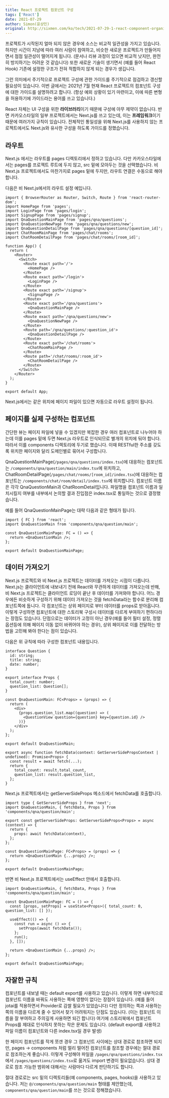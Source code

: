 ```yaml
---
title: React 프로젝트 컴포넌트 구성
tags: ['React']
date: 2021-07-29
author: Simon(윤상민)
original: http://sixmen.com/ko/tech/2021-07-29-1-react-component-organization/
---
```


프로젝트가 시작된지 얼마 되지 않은 경우에 소스는 비교적 일관성을 가지고 있습니다. 하지만 시간이 지남에 따라 여러 사람이 참여하고, 비슷한 새로운 프로젝트가 만들어지면서 점점 일관성이 떨어지게 됩니다. (문서나 리뷰 과정이 있으면 비교적 낫지만, 완전히 방지하기는 어려운 것 같습니다) 또한 새로운 기술이 생기면서 (예를 들어 React Hook) 기존에 설정한 구조가 전혀 적합하지 않게 되는 경우가 생깁니다.

그런 의미에서 주기적으로 프로젝트 구성에 관한 가이드를 주기적으로 점검하고 갱신할 필요성이 있습니다. 이번 글에서는 2021년 7월 현재 React 프로젝트의 컴포넌트 구성에 대한 가이드를 설명하려고 합니다. (항상 예외 상황이 있기 마련이고, 이에 따른 변형을 허용하기에 가이드라는 용어를 쓰고 있습니다.)

<!--more-->

React 자체는 UI 구성을 위한 **라이브러리**이기 때문에 구성에 아무 제약이 없습니다. 반면 카카오스타일의 일부 프로젝트에서는 Next.js를 쓰고 있는데, 이는 **프레임워크**이기 때문에 여러가지 규칙이 있습니다. 전체적인 통일성을 위해 Next.js를 사용하지 않는 프로젝트에서도 Next.js와 유사한 구성을 하도록 가이드를 정했습니다.

## 라우트

Next.js 에서는 라우트를 pages 디렉토리에서 정하고 있습니다. 다만 카카오스타일에서는 pages를 프로젝트 루트에 두지 않고, src 밑에 모아두는 것을 선택했습니다. 비 Next.js 프로젝트에서도 마찬가지로 pages 밑에 두지만, 라우트 연결은 수동으로 해야 합니다.

다음은 비 Next.js에서의 라우트 설정 예입니다.

```tsx
import { BrowserRouter as Router, Switch, Route } from 'react-router-dom';
import HomePage from 'pages';
import LoginPage from 'pages/login';
import SignupPage from 'pages/signup';
import QnaQuestionMainPage from 'pages/qna/questions';
import QnaQuestionNewPage from 'pages/qna/questions/new';
import QnaQuestionDetailPage from 'pages/qna/questions/[question_id]';
import ChatRoomMainPage from 'pages/chat/rooms';
import ChatRoomDetailPage from 'pages/chat/rooms/[room_id]';

function App() {
  return (
    <Router>
      <Switch>
        <Route exact path='/'>
          <HomePage />
        </Route>
        <Route exact path='/login'>
          <LoginPage />
        </Route>
        <Route exact path='/signup'>
          <SignupPage />
        </Route>
        <Route exact path='/qna/questions'>
          <QnaQuestionMainPage />
        </Route>
        <Route exact path='/qna/questions/new'>
          <QnaQuestionNewPage />
        </Route>
        <Route path='/qna/questions/:question_id'>
          <QnaQuestionDetailPage />
        </Route>
        <Route exact path='/chat/rooms'>
          <ChatRoomMainPage />
        </Route>
        <Route path='/chat/rooms/:room_id'>
          <ChatRoomDetailPage />
        </Route>
      </Switch>
    </Router>
  );
}

export default App;
```

Next.js에서는 같은 위치에 페이지 파일이 있으면 자동으로 라우트 설정이 됩니다.

## 페이지를 실제 구성하는 컴포넌트

간단한 뷰는 페이지 파일에 넣을 수 있겠지만 복잡한 경우 여러 컴포넌트로 나누어야 하는데 이를 pages 밑에 두면 Next.js 라우트로 인식되므로 별개의 위치에 둬야 합니다. 따라서 이를 components 디렉토리에 두기로 했습니다. 이때 RESTful한 주소를 갖도록 위치한 페이지와 달리 도메인별로 묶어서 구성합니다.

QnaQuestionMainPage(`/pages/qna/questions/index.tsx`)에 대응하는 컴포넌트는 `/components/qna/question/main/index.tsx`에 위치하고, ChatRoomDetailPage(`/pages/chat/rooms/[room_id]/index.tsx`)에 대응하는 컴포넌트는 `/components/chat/room/detail/index.tsx`에 위치합니다. 컴포넌트 이름은 각각 QnaQuestionMain과 ChatRoomDetail입니다. 파일명을 컴포넌트 이름과 일치시킬지 여부를 내부에서 논의할 결과 진입점은 index.tsx로 통일하는 것으로 결정했습니다.

예를 들어 QnaQuestionMainPage는 대략 다음과 같은 형태가 됩니다.

```tsx
import { FC } from 'react';
import QnaQuestionMain from 'components/qna/question/main';

const QnaQuestionMainPage: FC = () => {
  return <QnaQuestionMain />;
};

export default QnaQuestionMainPage;
```

## 데이터 가져오기

Next.js 프로젝트와 비 Next.js 프로젝트는 데이터를 가져오는 시점이 다릅니다. Next.js는 클라이언트에 내보내기 전에 React와 무관하게 데이터를 가져오는데 반해, 비 Next.js 프로젝트는 클라이언트 로딩이 끝난 후 데이터를 가져와야 합니다. 어느 경우에든 비슷하게 구성하기 위해 데이터 가져오는 것을 fetchData라는 함수로 분리해 컴포넌트쪽에 둡니다. 각 컴포넌트는 상위 페이지로 부터 데이터를 props로 받아옵니다. 이렇게 구성하면 컴포넌트에 대한 스토리북 구성시 데이터를 다르게 부여하기 편하다라는 장점도 있습니다. 단점으로는 데이터가 고정이 아닌 경우(예를 들어 필터 설정, 정렬 옵션등에 의해 페이지 이동 없이 바뀌어야 하는 경우), 상위 페이지로 이를 전달하는 방법을 고민해 봐야 한다는 점이 있습니다.

다음은 위 규칙에 따라 구성한 컴포넌트 내용입니다.

```tsx
interface Question {
  id: string;
  title: string;
  date: number;
}

export interface Props {
  total_count: number;
  question_list: Question[];
}

const QnaQuestionMain: FC<Props> = (props) => {
  return (
    <div>
      {props.question_list.map((question) => (
        <QuestionView question={question} key={question.id} />
      ))}
    </div>
  );
};

export default QnaQuestionMain;

export async function fetchData(context: GetServerSidePropsContext | undefined): Promise<Props> {
  const result = await fetch(...);
  return {
    total_count: result.total_count,
    question_list: result.question_list,
  };
}
```

Next.js 프로젝트에서는 getServerSideProps 메소드에서 fetchData를 호출합니다.

```tsx
import type { GetServerSideProps } from 'next';
import QnaQuestionMain, { fetchData, Props } from 'components/qna/question/main';

export const getServerSideProps: GetServerSideProps<Props> = async (context) => {
  return {
    props: await fetchData(context),
  };
};

const QnaQuestionMainPage: FC<Props> = (props) => {
  return <QnaQuestionMain {...props} />;
};

export default QnaQuestionMainPage;
```

반면 비 Next.js 프로젝트에서는 useEffect 안에서 호출합니다.

```tsx
import QnaQuestionMain, { fetchData, Props } from 'components/qna/question/main';

const QnaQuestionMainPage: FC = () => {
  const [props, setProps] = useState<Props>({ total_count: 0, question_list: [] });

  useEffect(() => {
    const run = async () => {
      setProps(await fetchData());
    };
    run();
  }, []);

  return <QnaQuestionMain {...props} />;
};

export default QnaQuestionMainPage;
```

## 자잘한 규칙

컴포넌트를 내보낼 때는 default export를 사용하고 있습니다. 이렇게 하면 내부적으로 컴포넌트 이름을 바꿔도 사용하는 쪽에 영향이 없다는 장점이 있습니다. (예를 들어 jotai를 적용하면서 Provider로 감쌀 필요가 있었습니다) 다만 정의하는 쪽과 사용하는 쪽의 이름을 다르게 줄 수 있어서 찾기 어려워지는 단점도 있습니다. (이는 컴포넌트 이름을 잘 부여하고 주의깊게 사용하면 되긴 합니다) 여기에 스토리북에서 컴포넌트 Props를 제대로 인식하지 못하는 작은 문제도 있습니다. (default export를 사용하고 파일 이름이 컴포넌트와 다른 index.tsx일 경우 발생)

한 페이지 컴포넌트를 작게 쪼갠 경우 그 컴포넌트 사이에는 상대 경로로 참조하면 되지만, pages → components 처럼 멀리 떨어진 컴포넌트를 참조할 경우에는 절대 경로로 참조하는게 좋습니다. 이렇게 구성해야 파일을 `/pages/qna/questions/index.tsx` 에서 `/pages/questions/index.tsx`로 옮겨도 import 변경이 필요없습니다. 상대 경로로 참조 가능한 범위에 대해서는 사람마다 다르게 판단하기도 합니다.

절대 경로로는 src 밑의 디렉토리들(예 components, pages, hooks)을 사용하고 있습니다. 저는 `@/components/qna/question/main` 형태를 제안했는데, `components/qna/question/main`를 쓰는 것으로 정해졌습니다.
